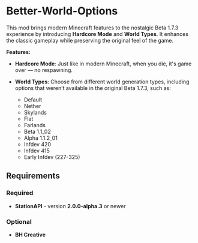 ﻿# Better-World-Options

This mod brings modern Minecraft features to the nostalgic Beta 1.7.3 experience by introducing **Hardcore Mode** and **World Types**. It enhances the classic gameplay while preserving the original feel of the game.

**Features:**
* **Hardcore Mode**: Just like in modern Minecraft, when you die, it's game over — no respawning.
* **World Types**: Choose from different world generation types, including options that weren’t available in the original Beta 1.7.3, such as:

  * Default  
  * Nether
  * Skylands
  * Flat
  * Farlands
  * Beta 1.1_02
  * Alpha 1.1.2_01
  * Infdev 420
  * Infdev 415
  * Early Infdev (227-325)

## Requirements

### Required
* **StationAPI** - version **2.0.0-alpha.3** or newer

### Optional
* **BH Creative**
